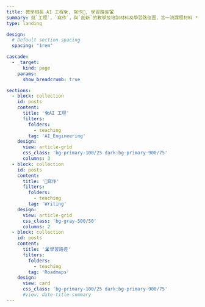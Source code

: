 ```yaml
---
title: 教學相長 AI 工程🛠️, 寫作📝, 學習路徑🛣️ 
summary: 就`工程`，`寫作`，與`創新`的教學及培訓材料及學習路徑圖，含一流課程材料 **API, ML & AI**，以及 **EAP寫作📝**, **AI 代理** 與 **AI 工程🛠️** 的內容 （含總覽的 **學習路徑🛣️**）。
type: landing

design:
  # Default section spacing
  spacing: "1rem"

cascade:
  - _target:
      kind: page
    params:
      show_breadcrumb: true

sections:
  - block: collection
    id: posts
    content:
      title: '🛠️AI 工程'
      filters:
        folders:
          - teaching
        tag: 'AI_Engineering'
    design:
      view: article-grid
      css_class: 'bg-primary-100/25 dark:bg-primary-900/75'
      columns: 3
  - block: collection
    id: posts
    content:
      title: '📝寫作'
      filters:
        folders:
          - teaching
        tag: 'Writing'
    design:
      view: article-grid
      css_class: 'bg-gray-500/50'
      columns: 2
  - block: collection
    id: posts
    content:
      title: '🛣️學習路徑'
      filters:
        folders:
          - teaching
        tag: 'Roadmaps'
    design:
      view: card
      css_class: 'bg-primary-100/25 dark:bg-primary-900/75'
      #view: date-title-summary
---
```


<!-- $block.design. background | spacing.padding | clip_path | css_style | css_class | columns | {{/* Special case: Slider widget. */}} loop | interval -->